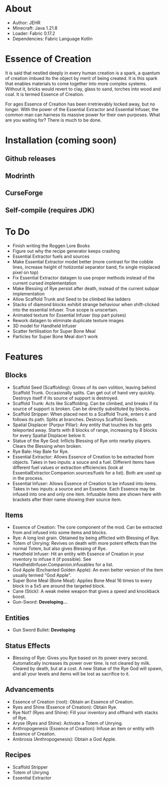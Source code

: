 # About
- Author: JEHR
- Minecraft: Java 1.21.8
- Loader: Fabric 0.17.2
- Dependencies: Fabric Language Kotlin

# Essence of Creation
It is said that nestled deeply in every human creation is a spark, a quantum of creation imbued ito the object by merit of being created. It is this spark that enables materials to come together into more complex systems. Without it, bricks would revert to clay, glass to sand, torches into wood and coal. It is termed Essence of Creation.

For ages Essence of Creation has been irretrievably locked away, but no longer. With the power of the Essential Extractor and Essential Infuser, the common man can harness its massive power for their own purposes. What are you waiting for? There is much to be done.

# Installation (coming soon)
## Github releases
## Modrinth
## CurseForge
## Self-compile (requires JDK)

# To Do
- Finish writing the Roggen Lore Books
- Figure out why the recipe generator keeps crashing
- Essential Extractor fuels and sources
- Make Essential Extractor model better (more contrast for the cobble lines, increase height of hotizontal separator band, fix single misplaced pixel on top)
- Fix Essential Extractor datagen to use proper methods instead of the current cursed implementation
- Make Blessing of Rye persist after death, instead of the current subpar implementation
- Allow Scaffold Trunk and Seed to be climbed like ladders
- Stacks of diamond blocks exhibit strange behaviour when shift-clicked into the essential infuser. True scope is unscertain.
- Animated texture for Essential Infuser (top part pulses)
- Rework datagen to eliminate duplicate texture images
- 3D model for Handheld Infuser
- Scatter fertilisation for Super Bone Meal
- Particles for Super Bone Meal don't work

# Features
## Blocks
- Scaffold Seed (Scaffolding): Grows of its own volition, leaving behind Scaffold Trunk. Occasionally splits. Can get out of hand very quickly. Destroys itself if its source of support is destroyed.
- Scaffold Trunk: Acts like Scaffolding. Can be climbed, and breaks if its source of support is broken. Can be directly substituted by blocks.
- Scaffold Stripper: When placed next to a Scaffold Trunk, enters it and follows its path. Splits at branches. Destroys Scaffold Seeds.
- Spatial Displacer (Purpur Pillar): Any entity that touches its top gets teleported away. Starts with 8 blocks of range, increasing by 8 blocks for every Spatial Displacer below it.
- Statue of the Rye God: Inflicts Blessing of Rye onto nearby players. Clears the Blessing when broken.
- Rye Bale: Hay Bale for Rye.
- Essential Extractor: Allows Essence of Creation to be extracted from objects. Takes in two inputs: a souce and a fuel. Different items have different fuel values or extraction efficiencies (look at EssentialExtractor.Companion.sources/fuels for a list). Both are used up in the process.
- Essential Infuser: Allows Essence of Creation to be infused into items. Takes in two inputs: a source and an Essence. Each Essence may be infused into one and only one item. Infusable items are shown here with brackets after thieir name showing their source item.
## Items
- Essence of Creation: The core component of the mod. Can be extracted from and infused into some items and blocks.
- Rye: A long lost grain. Obtained by being afflicted with Blessing of Rye.
- Totem of Unrying: Revives on death with more potent effects than the normal Totem, but also gives Blessing of Rye.
- Handheld Infuser: Hit an entity with Essence of Creation in your inventory to infuse it (if possible). See HandheldInfuser.Companion.infusables for a list.
- God Apple (Enchanted Golden Apple): An even better version of the item usually termed "God Apple".
- Super Bone Meal (Bone Meal): Applies Bone Meal 16 times to every block in a 5x5 are around the targeted block.
- Cane (Stick): A weak melee weapon that gives a speed and knockback boost.
- Gun-Sword: **Developing...**
## Entities
- Gun Sword Bullet: **Developing**
## Status Effects
- Blessing of Rye: Gives you Rye based on its power every second. Automatically increases its power over time. Is not cleared by milk. Cleared by death, but at a cost. A new Statue of the Rye God will spawn, and all your levels and items will be lost as sacrifice to it.
## Advancements
- Essence of Creation (root): Obtain an Essence of Creation.
- Ryes and Shine (Essence of Creation): Obtain Rye.
- Rye Not? (Ryes and Shine): Fill your inventory and offhand with stacks of Rye.
- Aryse (Ryes and Shine): Activate a Totem of Unrying.
- Anthropogenesis (Essence of Creation): Infuse an item or entity with Essence of Creation.
- Ambrosia (Anthropogenesis): Obtain a God Apple.
## Recipes
- Scaffold Stripper
- Totem of Unrying
- Essential Extractor